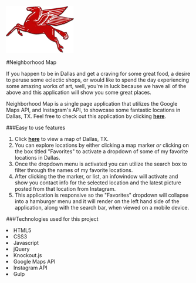 ![P5 pegausus image](https://github.com/SamuraiRanderson/Neighborhood-Map/blob/master/images/pegasus.png)

#Neighborhood Map

If you happen to be in Dallas and get a craving for some great food, a desire to peruse some eclectic shops, or would like to spend the day experiencing some amazing works of art, well, you're in luck because we have all of the above and this application will show you some great places.  

Neighborhood Map is a single page application that utilizes the Google Maps API, and Instagram's API, to showcase some fantastic locations in Dallas, TX.  Feel free to check out this application by clicking [**here**](http://samurairanderson.github.io/Neighborhood-Map/).

###Easy to use features

1) Click [**here**](http://samurairanderson.github.io/Neighborhood-Map/) to view a map of Dallas, TX.<br>
2) You can explore locations by either clicking a map marker _or_ clicking on the box titled "Favorites" to activate a dropdown of some of my favorite locations in Dallas.<br>
4) Once the dropdown menu is activated you can utilize the search box to filter through the names of my favorite locations.<br>
3) After clicking the the marker, or list, an infowindow will activate and show you contact info for the selected location and the latest picture posted from that location from Instagram.<br>
5) This application is responsive so the "Favorites" dropdown will collapse into a hamburger menu and it will render on the left hand side of the application, along with the search bar, when viewed on a mobile device.

###Technologies used for this project
<li>HTML5
<li>CSS3
<li>Javascript
<li>jQuery
<li>Knockout.js
<li>Google Maps API
<li>Instagram API
<li>Gulp


